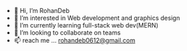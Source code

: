 - 👋 Hi, I’m RohanDeb
- 👀 I’m interested in Web development and graphics design
- 🌱 I’m currently learning full-stack web dev(MERN)
- 💞️ I’m looking to collaborate on teams
- 📫 reach me ... rohandeb0612@gmail.com

<!---
RohanDeb1/RohanDeb1 is a ✨ special ✨ repository because its `README.md` (this file) appears on your GitHub profile.
You can click the Preview link to take a look at your changes.
--->
